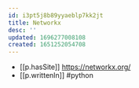 ```yaml
---
id: i3pt5j8b89yyaeblp7kk2jt
title: Networkx
desc: ''
updated: 1696277008108
created: 1651252054708
---
```



- [[p.hasSite]] https://networkx.org/
- [[p.writtenIn]] #python

